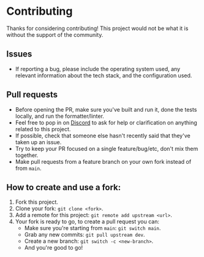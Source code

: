 # Contributing

Thanks for considering contributing! This project would not be what it is without the support of the community.

## Issues

- If reporting a bug, please include the operating system used, any relevant information about the tech stack, and the configuration used.

## Pull requests

- Before opening the PR, make sure you've built and run it, done the tests locally, and run the formatter/linter.
- Feel free to pop in on [Discord](https://discord.gg/Dq43JNys6J) to ask for help or clarification on anything related to this project.
- If possible, check that someone else hasn't recently said that they've taken up an issue.
- Try to keep your PR focused on a single feature/bug/etc, don't mix them together.
- Make pull requests from a feature branch on your own fork instead of from `main`.

## How to create and use a fork:

1. Fork this project.
2. Clone your fork: `git clone <fork>`.
3. Add a remote for this project: `git remote add upstream <url>`.
4. Your fork is ready to go, to create a pull request you can:
   - Make sure you're starting from `main`: `git switch main`.
   - Grab any new commits: `git pull upstream dev`.
   - Create a new branch: `git switch -c <new-branch>`.
   - And you're good to go!
